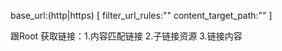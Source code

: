 base_url:(http|https) [
                        filter_url_rules:""
                        content_target_path:""
                        ]

跟Root
获取链接：1.内容匹配链接
        2.子链接资源
        3.链接内容
